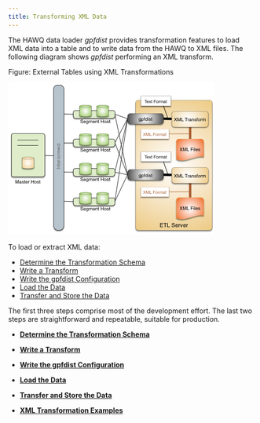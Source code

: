 ```yaml
---
title: Transforming XML Data
---
```


<!--
Licensed to the Apache Software Foundation (ASF) under one
or more contributor license agreements.  See the NOTICE file
distributed with this work for additional information
regarding copyright ownership.  The ASF licenses this file
to you under the Apache License, Version 2.0 (the
"License"); you may not use this file except in compliance
with the License.  You may obtain a copy of the License at

  http://www.apache.org/licenses/LICENSE-2.0

Unless required by applicable law or agreed to in writing,
software distributed under the License is distributed on an
"AS IS" BASIS, WITHOUT WARRANTIES OR CONDITIONS OF ANY
KIND, either express or implied.  See the License for the
specific language governing permissions and limitations
under the License.
-->

The HAWQ data loader *gpfdist* provides transformation features to load XML data into a table and to write data from the HAWQ to XML files. The following diagram shows *gpfdist* performing an XML transform.

<a id="topic75__du185408"></a>
<span class="figtitleprefix">Figure: </span>External Tables using XML Transformations

<img src="../../images/ext-tables-xml.png" class="image" />

To load or extract XML data:

-   [Determine the Transformation Schema](g-determine-the-transformation-schema.html#topic76)
-   [Write a Transform](g-write-a-transform.html#topic77)
-   [Write the gpfdist Configuration](g-write-the-gpfdist-configuration.html#topic78)
-   [Load the Data](g-load-the-data.html#topic79)
-   [Transfer and Store the Data](g-transfer-and-store-the-data.html#topic80)

The first three steps comprise most of the development effort. The last two steps are straightforward and repeatable, suitable for production.

-   **[Determine the Transformation Schema](../../datamgmt/load/g-determine-the-transformation-schema/index.html)**

-   **[Write a Transform](../../datamgmt/load/g-write-a-transform/index.html)**

-   **[Write the gpfdist Configuration](../../datamgmt/load/g-write-the-gpfdist-configuration/index.html)**

-   **[Load the Data](../../datamgmt/load/g-load-the-data/index.html)**

-   **[Transfer and Store the Data](../../datamgmt/load/g-transfer-and-store-the-data/index.html)**

-   **[XML Transformation Examples](../../datamgmt/load/g-xml-transformation-examples/index.html)**



